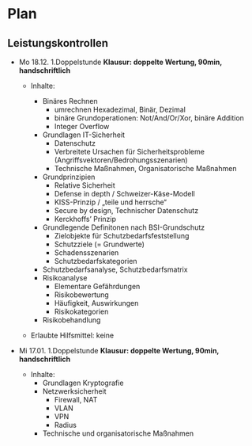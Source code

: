 # Plan

## Leistungskontrollen
* Mo 18.12. 1.Doppelstunde **Klausur: doppelte Wertung, 90min, handschriftlich**
  * Inhalte:
    * Binäres Rechnen
      * umrechnen Hexadezimal, Binär, Dezimal
      * binäre Grundoperationen: Not/And/Or/Xor, binäre Addition
      * Integer Overflow
    * Grundlagen IT-Sicherheit
      * Datenschutz
      * Verbreitete Ursachen für Sicherheitsprobleme (Angriffsvektoren/Bedrohungsszenarien)
      * Technische Maßnahmen, Organisatorische Maßnahmen
    * Grundprinzipien
      * Relative Sicherheit
      * Defense in depth / Schweizer-Käse-Modell
      * KISS-Prinzip / „teile und herrsche“
      * Secure by design, Technischer Datenschutz
      * Kerckhoffs’ Prinzip
    * Grundlegende Definitonen nach BSI-Grundschutz
      * Zielobjekte für Schutzbedarfsfeststellung
      * Schutzziele (= Grundwerte)
      * Schadensszenarien
      * Schutzbedarfskategorien
    * Schutzbedarfsanalyse, Schutzbedarfsmatrix
    * Risikoanalyse
      * Elementare Gefährdungen
      * Risikobewertung
      * Häufigkeit, Auswirkungen
      * Risikokategorien
    * Risikobehandlung

  * Erlaubte Hilfsmittel: keine

* Mi 17.01. 1.Doppelstunde **Klausur: doppelte Wertung, 90min, handschriftlich**
  * Inhalte:
    * Grundlagen Kryptografie
    * Netzwerksicherheit
      * Firewall, NAT 
      * VLAN
      * VPN
      * Radius
    * Technische und organisatorische Maßnahmen

